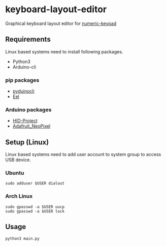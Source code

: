 # keyboard-layout-editor
Graphical keyboard layout editor for [numeric-keypad](https://github.com/m2600/numeric-keypad)


## Requirements
Linux based systems need to install following packages.

- Python3
- Arduino-cli

### pip packages

- [pyduinocli](https://github.com/Renaud11232/pyduinocli)
- [Eel](https://github.com/python-eel/Eel)

### Arduino packages

- [HID-Project](https://github.com/NicoHood/HID)
- [Adafruit_NeoPixel](https://github.com/adafruit/Adafruit_NeoPixel)



## Setup (Linux)


Linux based systems need to add user account to system group to access USB device.

### Ubuntu
```shell
sudo adduser $USER dialout
```

### Arch Linux

```shell
sudo gpasswd -a $USER uucp
sudo gpasswd -a $USER lock
```

## Usage

```shell
python3 main.py
```
